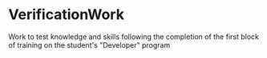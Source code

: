 # VerificationWork
Work to test knowledge and skills following the completion of the first block of training on the student's "Developer" program
